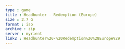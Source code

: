 ```yaml
---
type : game
title : Headhunter - Redemption (Europe)
size : 2.7 G
format : iso
archive : zip
server : myrient
link2 : Headhunter%20-%20Redemption%20%28Europe%29
---
```


